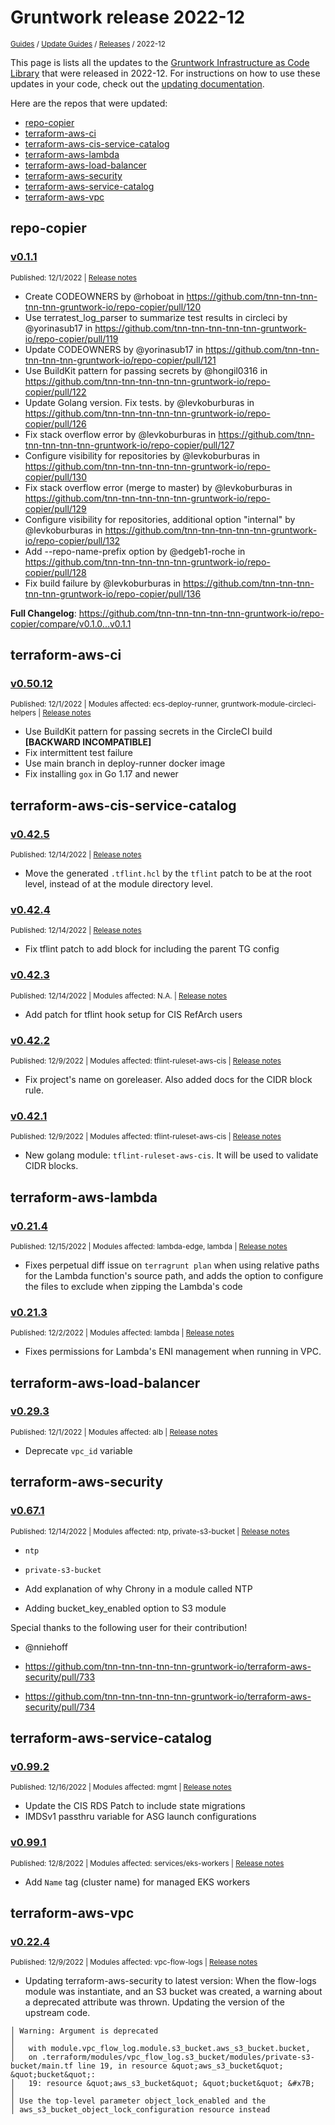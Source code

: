 
# Gruntwork release 2022-12

<p style={{marginTop: "-25px"}}><small><a href="/guides">Guides</a> / <a href="/guides/stay-up-to-date">Update Guides</a> / <a href="/guides/stay-up-to-date/releases">Releases</a> / 2022-12</small></p>

This page is lists all the updates to the [Gruntwork Infrastructure as Code 
Library](https://gruntwork.io/infrastructure-as-code-library/) that were released in 2022-12. For instructions 
on how to use these updates in your code, check out the [updating 
documentation](/guides/working-with-code/using-modules#updating).

Here are the repos that were updated:

- [repo-copier](#repo-copier)
- [terraform-aws-ci](#terraform-aws-ci)
- [terraform-aws-cis-service-catalog](#terraform-aws-cis-service-catalog)
- [terraform-aws-lambda](#terraform-aws-lambda)
- [terraform-aws-load-balancer](#terraform-aws-load-balancer)
- [terraform-aws-security](#terraform-aws-security)
- [terraform-aws-service-catalog](#terraform-aws-service-catalog)
- [terraform-aws-vpc](#terraform-aws-vpc)


## repo-copier


### [v0.1.1](https://github.com/tnn-tnn-tnn-tnn-tnn-gruntwork-io/repo-copier/releases/tag/v0.1.1)

<p style={{marginTop: "-20px", marginBottom: "10px"}}>
  <small>Published: 12/1/2022 | <a href="https://github.com/tnn-tnn-tnn-tnn-tnn-gruntwork-io/repo-copier/releases/tag/v0.1.1">Release notes</a></small>
</p>

<div style={{"overflow":"hidden","textOverflow":"ellipsis","display":"-webkit-box","WebkitLineClamp":10,"lineClamp":10,"WebkitBoxOrient":"vertical"}}>

  
* Create CODEOWNERS by @rhoboat in https://github.com/tnn-tnn-tnn-tnn-tnn-gruntwork-io/repo-copier/pull/120
* Use terratest_log_parser to summarize test results in circleci by @yorinasub17 in https://github.com/tnn-tnn-tnn-tnn-tnn-gruntwork-io/repo-copier/pull/119
* Update CODEOWNERS by @yorinasub17 in https://github.com/tnn-tnn-tnn-tnn-tnn-gruntwork-io/repo-copier/pull/121
* Use BuildKit pattern for passing secrets by @hongil0316 in https://github.com/tnn-tnn-tnn-tnn-tnn-gruntwork-io/repo-copier/pull/122
* Update Golang version. Fix tests. by @levkoburburas in https://github.com/tnn-tnn-tnn-tnn-tnn-gruntwork-io/repo-copier/pull/126
* Fix stack overflow error by @levkoburburas in https://github.com/tnn-tnn-tnn-tnn-tnn-gruntwork-io/repo-copier/pull/127
* Configure visibility for repositories by @levkoburburas in https://github.com/tnn-tnn-tnn-tnn-tnn-gruntwork-io/repo-copier/pull/130
* Fix stack overflow error (merge to master) by @levkoburburas in https://github.com/tnn-tnn-tnn-tnn-tnn-gruntwork-io/repo-copier/pull/129
* Configure visibility for repositories, additional option &quot;internal&quot; by @levkoburburas in https://github.com/tnn-tnn-tnn-tnn-tnn-gruntwork-io/repo-copier/pull/132
* Add --repo-name-prefix option by @edgeb1-roche in https://github.com/tnn-tnn-tnn-tnn-tnn-gruntwork-io/repo-copier/pull/128
* Fix build failure by @levkoburburas in https://github.com/tnn-tnn-tnn-tnn-tnn-gruntwork-io/repo-copier/pull/136

**Full Changelog**: https://github.com/tnn-tnn-tnn-tnn-tnn-gruntwork-io/repo-copier/compare/v0.1.0...v0.1.1

</div>



## terraform-aws-ci


### [v0.50.12](https://github.com/tnn-tnn-tnn-tnn-tnn-gruntwork-io/terraform-aws-ci/releases/tag/v0.50.12)

<p style={{marginTop: "-20px", marginBottom: "10px"}}>
  <small>Published: 12/1/2022 | Modules affected: ecs-deploy-runner, gruntwork-module-circleci-helpers | <a href="https://github.com/tnn-tnn-tnn-tnn-tnn-gruntwork-io/terraform-aws-ci/releases/tag/v0.50.12">Release notes</a></small>
</p>

<div style={{"overflow":"hidden","textOverflow":"ellipsis","display":"-webkit-box","WebkitLineClamp":10,"lineClamp":10,"WebkitBoxOrient":"vertical"}}>

  

- Use BuildKit pattern for passing secrets in the CircleCI build **[BACKWARD INCOMPATIBLE]**
- Fix intermittent test failure
- Use main branch in deploy-runner docker image
- Fix installing `gox` in Go 1.17 and newer





</div>



## terraform-aws-cis-service-catalog


### [v0.42.5](https://github.com/tnn-tnn-tnn-tnn-tnn-gruntwork-io/terraform-aws-cis-service-catalog/releases/tag/v0.42.5)

<p style={{marginTop: "-20px", marginBottom: "10px"}}>
  <small>Published: 12/14/2022 | <a href="https://github.com/tnn-tnn-tnn-tnn-tnn-gruntwork-io/terraform-aws-cis-service-catalog/releases/tag/v0.42.5">Release notes</a></small>
</p>

<div style={{"overflow":"hidden","textOverflow":"ellipsis","display":"-webkit-box","WebkitLineClamp":10,"lineClamp":10,"WebkitBoxOrient":"vertical"}}>

  

- Move the generated `.tflint.hcl` by the `tflint` patch to be at the root level, instead of at the module directory level.



</div>


### [v0.42.4](https://github.com/tnn-tnn-tnn-tnn-tnn-gruntwork-io/terraform-aws-cis-service-catalog/releases/tag/v0.42.4)

<p style={{marginTop: "-20px", marginBottom: "10px"}}>
  <small>Published: 12/14/2022 | <a href="https://github.com/tnn-tnn-tnn-tnn-tnn-gruntwork-io/terraform-aws-cis-service-catalog/releases/tag/v0.42.4">Release notes</a></small>
</p>

<div style={{"overflow":"hidden","textOverflow":"ellipsis","display":"-webkit-box","WebkitLineClamp":10,"lineClamp":10,"WebkitBoxOrient":"vertical"}}>

  

- Fix tflint patch to add block for including the parent TG config


</div>


### [v0.42.3](https://github.com/tnn-tnn-tnn-tnn-tnn-gruntwork-io/terraform-aws-cis-service-catalog/releases/tag/v0.42.3)

<p style={{marginTop: "-20px", marginBottom: "10px"}}>
  <small>Published: 12/14/2022 | Modules affected: N.A. | <a href="https://github.com/tnn-tnn-tnn-tnn-tnn-gruntwork-io/terraform-aws-cis-service-catalog/releases/tag/v0.42.3">Release notes</a></small>
</p>

<div style={{"overflow":"hidden","textOverflow":"ellipsis","display":"-webkit-box","WebkitLineClamp":10,"lineClamp":10,"WebkitBoxOrient":"vertical"}}>

  
- Add patch for tflint hook setup for CIS RefArch users






</div>


### [v0.42.2](https://github.com/tnn-tnn-tnn-tnn-tnn-gruntwork-io/terraform-aws-cis-service-catalog/releases/tag/v0.42.2)

<p style={{marginTop: "-20px", marginBottom: "10px"}}>
  <small>Published: 12/9/2022 | Modules affected: tflint-ruleset-aws-cis | <a href="https://github.com/tnn-tnn-tnn-tnn-tnn-gruntwork-io/terraform-aws-cis-service-catalog/releases/tag/v0.42.2">Release notes</a></small>
</p>

<div style={{"overflow":"hidden","textOverflow":"ellipsis","display":"-webkit-box","WebkitLineClamp":10,"lineClamp":10,"WebkitBoxOrient":"vertical"}}>

  

- Fix project&apos;s name on goreleaser. Also added docs for the CIDR block rule.



</div>


### [v0.42.1](https://github.com/tnn-tnn-tnn-tnn-tnn-gruntwork-io/terraform-aws-cis-service-catalog/releases/tag/v0.42.1)

<p style={{marginTop: "-20px", marginBottom: "10px"}}>
  <small>Published: 12/9/2022 | Modules affected: tflint-ruleset-aws-cis | <a href="https://github.com/tnn-tnn-tnn-tnn-tnn-gruntwork-io/terraform-aws-cis-service-catalog/releases/tag/v0.42.1">Release notes</a></small>
</p>

<div style={{"overflow":"hidden","textOverflow":"ellipsis","display":"-webkit-box","WebkitLineClamp":10,"lineClamp":10,"WebkitBoxOrient":"vertical"}}>

  

- New golang module: `tflint-ruleset-aws-cis`. It will be used to validate CIDR blocks.



</div>



## terraform-aws-lambda


### [v0.21.4](https://github.com/tnn-tnn-tnn-tnn-tnn-gruntwork-io/terraform-aws-lambda/releases/tag/v0.21.4)

<p style={{marginTop: "-20px", marginBottom: "10px"}}>
  <small>Published: 12/15/2022 | Modules affected: lambda-edge, lambda | <a href="https://github.com/tnn-tnn-tnn-tnn-tnn-gruntwork-io/terraform-aws-lambda/releases/tag/v0.21.4">Release notes</a></small>
</p>

<div style={{"overflow":"hidden","textOverflow":"ellipsis","display":"-webkit-box","WebkitLineClamp":10,"lineClamp":10,"WebkitBoxOrient":"vertical"}}>

  

- Fixes perpetual diff issue on `terragrunt plan` when using relative paths for the Lambda function&apos;s source path, and adds the option to configure the files to exclude when zipping the Lambda&apos;s code



</div>


### [v0.21.3](https://github.com/tnn-tnn-tnn-tnn-tnn-gruntwork-io/terraform-aws-lambda/releases/tag/v0.21.3)

<p style={{marginTop: "-20px", marginBottom: "10px"}}>
  <small>Published: 12/2/2022 | Modules affected: lambda | <a href="https://github.com/tnn-tnn-tnn-tnn-tnn-gruntwork-io/terraform-aws-lambda/releases/tag/v0.21.3">Release notes</a></small>
</p>

<div style={{"overflow":"hidden","textOverflow":"ellipsis","display":"-webkit-box","WebkitLineClamp":10,"lineClamp":10,"WebkitBoxOrient":"vertical"}}>

  

- Fixes permissions for Lambda&apos;s ENI management when running in VPC.



</div>



## terraform-aws-load-balancer


### [v0.29.3](https://github.com/tnn-tnn-tnn-tnn-tnn-gruntwork-io/terraform-aws-load-balancer/releases/tag/v0.29.3)

<p style={{marginTop: "-20px", marginBottom: "10px"}}>
  <small>Published: 12/1/2022 | Modules affected: alb | <a href="https://github.com/tnn-tnn-tnn-tnn-tnn-gruntwork-io/terraform-aws-load-balancer/releases/tag/v0.29.3">Release notes</a></small>
</p>

<div style={{"overflow":"hidden","textOverflow":"ellipsis","display":"-webkit-box","WebkitLineClamp":10,"lineClamp":10,"WebkitBoxOrient":"vertical"}}>

  

- Deprecate `vpc_id` variable



</div>



## terraform-aws-security


### [v0.67.1](https://github.com/tnn-tnn-tnn-tnn-tnn-gruntwork-io/terraform-aws-security/releases/tag/v0.67.1)

<p style={{marginTop: "-20px", marginBottom: "10px"}}>
  <small>Published: 12/14/2022 | Modules affected: ntp, private-s3-bucket | <a href="https://github.com/tnn-tnn-tnn-tnn-tnn-gruntwork-io/terraform-aws-security/releases/tag/v0.67.1">Release notes</a></small>
</p>

<div style={{"overflow":"hidden","textOverflow":"ellipsis","display":"-webkit-box","WebkitLineClamp":10,"lineClamp":10,"WebkitBoxOrient":"vertical"}}>

  
- `ntp`
- `private-s3-bucket`


- Add explanation of why Chrony in a module called NTP
- Adding bucket_key_enabled option to S3 module


Special thanks to the following user for their contribution!

- @nniehoff



- https://github.com/tnn-tnn-tnn-tnn-tnn-gruntwork-io/terraform-aws-security/pull/733
- https://github.com/tnn-tnn-tnn-tnn-tnn-gruntwork-io/terraform-aws-security/pull/734



</div>



## terraform-aws-service-catalog


### [v0.99.2](https://github.com/tnn-tnn-tnn-tnn-tnn-gruntwork-io/terraform-aws-service-catalog/releases/tag/v0.99.2)

<p style={{marginTop: "-20px", marginBottom: "10px"}}>
  <small>Published: 12/16/2022 | Modules affected: mgmt | <a href="https://github.com/tnn-tnn-tnn-tnn-tnn-gruntwork-io/terraform-aws-service-catalog/releases/tag/v0.99.2">Release notes</a></small>
</p>

<div style={{"overflow":"hidden","textOverflow":"ellipsis","display":"-webkit-box","WebkitLineClamp":10,"lineClamp":10,"WebkitBoxOrient":"vertical"}}>

  
- Update the CIS RDS Patch to include state migrations
- IMDSv1 passthru variable for ASG launch configurations



</div>


### [v0.99.1](https://github.com/tnn-tnn-tnn-tnn-tnn-gruntwork-io/terraform-aws-service-catalog/releases/tag/v0.99.1)

<p style={{marginTop: "-20px", marginBottom: "10px"}}>
  <small>Published: 12/8/2022 | Modules affected: services/eks-workers | <a href="https://github.com/tnn-tnn-tnn-tnn-tnn-gruntwork-io/terraform-aws-service-catalog/releases/tag/v0.99.1">Release notes</a></small>
</p>

<div style={{"overflow":"hidden","textOverflow":"ellipsis","display":"-webkit-box","WebkitLineClamp":10,"lineClamp":10,"WebkitBoxOrient":"vertical"}}>

  

- Add `Name` tag (cluster name) for managed EKS workers



</div>



## terraform-aws-vpc


### [v0.22.4](https://github.com/tnn-tnn-tnn-tnn-tnn-gruntwork-io/terraform-aws-vpc/releases/tag/v0.22.4)

<p style={{marginTop: "-20px", marginBottom: "10px"}}>
  <small>Published: 12/9/2022 | Modules affected: vpc-flow-logs | <a href="https://github.com/tnn-tnn-tnn-tnn-tnn-gruntwork-io/terraform-aws-vpc/releases/tag/v0.22.4">Release notes</a></small>
</p>

<div style={{"overflow":"hidden","textOverflow":"ellipsis","display":"-webkit-box","WebkitLineClamp":10,"lineClamp":10,"WebkitBoxOrient":"vertical"}}>

  

- Updating terraform-aws-security to latest version: When the flow-logs module was instantiate, and an S3 bucket was created, a warning about a deprecated attribute was thrown. Updating the version of the upstream code.
```
│ Warning: Argument is deprecated
│ 
│   with module.vpc_flow_log.module.s3_bucket.aws_s3_bucket.bucket,
│   on .terraform/modules/vpc_flow_log.s3_bucket/modules/private-s3-bucket/main.tf line 19, in resource &quot;aws_s3_bucket&quot; &quot;bucket&quot;:
│   19: resource &quot;aws_s3_bucket&quot; &quot;bucket&quot; &#x7B;
│ 
│ Use the top-level parameter object_lock_enabled and the
│ aws_s3_bucket_object_lock_configuration resource instead
```



</div>




<!-- ##DOCS-SOURCER-START
{
  "sourcePlugin": "releases",
  "hash": "0c7197b91e0e2863b023e9bb72a0c949"
}
##DOCS-SOURCER-END -->
